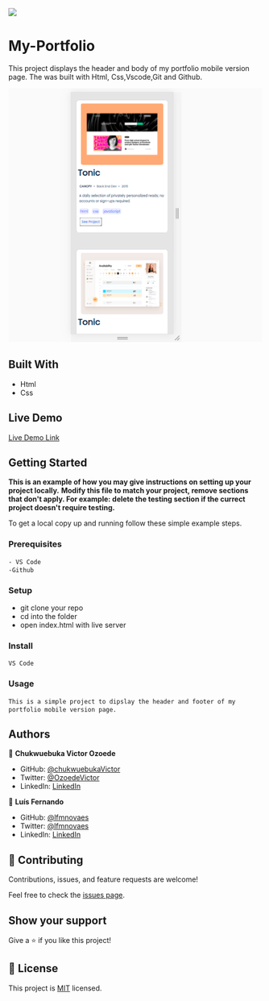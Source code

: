 ![](https://img.shields.io/badge/Microverse-blueviolet)

# My-Portfolio

>
This project displays the header and body of my portfolio mobile version page. The was built with Html, Css,Vscode,Git and Github. 

![screenshot](./img/portfolio-body.png)


## Built With

- Html
- Css

## Live Demo

[Live Demo Link](https://chukwuebukavictor.github.io/My-portfolio/)

## Getting Started

**This is an example of how you may give instructions on setting up your project locally.**
**Modify this file to match your project, remove sections that don't apply. For example: delete the testing section if the currect project doesn't require testing.**


To get a local copy up and running follow these simple example steps.

### Prerequisites
    - VS Code
    -Github

### Setup
   - git clone your repo
   - cd into the folder
   - open index.html with live server

### Install
    VS Code

### Usage
    This is a simple project to dipslay the header and footer of my portfolio mobile version page.


## Authors

👤 **Chukwuebuka Victor Ozoede**

- GitHub: [@chukwuebukaVictor](https://github.com/chukwuebukaVictor)
- Twitter: [@OzoedeVictor](https://twitter.com/OzoedeVictor)
- LinkedIn: [LinkedIn](www.linkedin.com/in/chukwuebuka-ozoede-46616a219)

👤 **Luís Fernando**

- GitHub: [@lfmnovaes](https://github.com/lfmnovaes)
- Twitter: [@lfmnovaes](https://twitter.com/lfmnovaes)
- LinkedIn: [LinkedIn](https://www.linkedin.com/in/lfmnovaes/)

## 🤝 Contributing

Contributions, issues, and feature requests are welcome!

Feel free to check the [issues page](https://github.com/chukwuebukaVictor/My-portfolio/issues).

## Show your support

Give a ⭐️ if you like this project!

## 📝 License

This project is [MIT](./MIT.md) licensed.